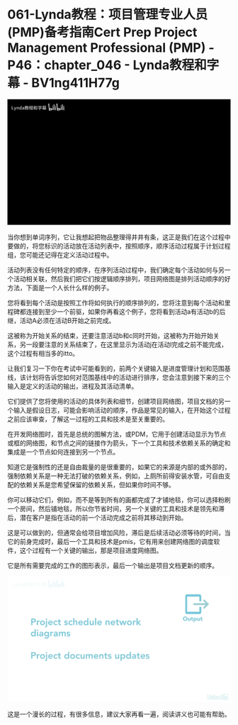 # 061-Lynda教程：项目管理专业人员(PMP)备考指南Cert Prep Project Management Professional (PMP) - P46：chapter_046 - Lynda教程和字幕 - BV1ng411H77g

![](img/66825d7c4d1f0bc0f24e5dd5ce0d5db7_0.png)

当你想到单词序列，它让我想起把物品整理得井井有条，这正是我们在这个过程中要做的，将您标识的活动放在活动列表中，按照顺序，顺序活动过程属于计划过程组，您可能还记得在定义活动过程中。

活动列表没有任何特定的顺序，在序列活动过程中，我们确定每个活动如何与另一个活动相关联，然后我们把它们按逻辑顺序排列，项目网络图是排列活动顺序的好方法，下面是一个人长什么样的例子。

您将看到每个活动是按照工作将如何执行的顺序排列的，您将注意到每个活动和里程碑都连接到至少一个前驱，如果你再看这个例子，您将看到活动a有活动b的后继，活动A必须在活动B开始之前完成。

这被称为开始关系的结束，还要注意活动b和c同时开始，这被称为开始开始关系，另一段要注意的关系结束了，在这里显示为活动j在活动l完成之前不能完成，这个过程有相当多的itto。

让我们复习一下你在考试中可能看到的，前两个关键输入是进度管理计划和范围基线，该计划将告诉您如何对范围基线中的活动进行排序，您会注意到接下来的三个输入是定义的活动的输出，进程及其活动清单。

它们提供了您将使用的活动的具体列表和细节，创建项目网络图，项目文档的另一个输入是假设日志，可能会影响活动的顺序，作品是常见的输入，在开始这个过程之前应该审查，了解这一过程的工具和技术是至关重要的。

在开发网络图时，首先是总统的图解方法，或PDM，它用于创建活动显示为节点或框的网络图，和节点之间的链接作为箭头，下一个工具和技术依赖关系的确定和集成是一个节点如何连接到另一个节点。

知道它是强制性的还是自由裁量的是很重要的，如果它的来源是内部的或外部的，强制依赖关系是一种无法打破的依赖关系，例如，上厕所前得安装水管，可自由支配的依赖关系是您希望保留的依赖关系，但如果你时间不够。

你可以移动它们，例如，而不是等到所有的画都完成了才铺地毯，你可以选择粉刷一个房间，然后铺地毯，所以你节省时间，另一个关键的工具和技术是领先和滞后，潜在客户是指在活动的前一个活动完成之前将其移动到开始。

这是可以做到的，但通常会给项目增加风险，滞后是后续活动必须等待的时间，当它的前身完成时，最后一个工具和技术是pmis，它有用来创建网络图的调度软件，这个过程有一个关键的输出，那是项目进度网络图。

它是所有需要完成的工作的图形表示，最后一个输出是项目文档更新的顺序。

![](img/66825d7c4d1f0bc0f24e5dd5ce0d5db7_2.png)

这是一个漫长的过程，有很多信息，建议大家再看一遍，阅读讲义也可能有帮助。